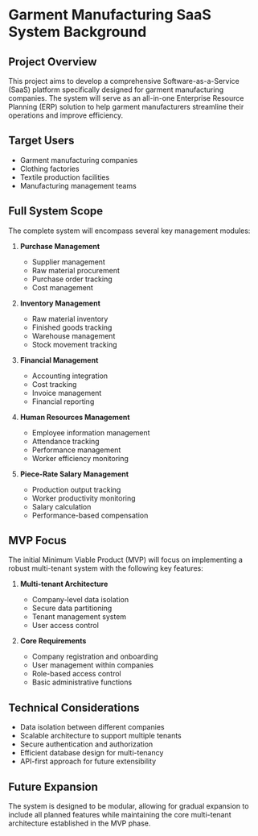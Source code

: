 # Garment Manufacturing SaaS System Background

## Project Overview
This project aims to develop a comprehensive Software-as-a-Service (SaaS) platform specifically designed for garment manufacturing companies. The system will serve as an all-in-one Enterprise Resource Planning (ERP) solution to help garment manufacturers streamline their operations and improve efficiency.

## Target Users
- Garment manufacturing companies
- Clothing factories
- Textile production facilities
- Manufacturing management teams

## Full System Scope
The complete system will encompass several key management modules:

1. **Purchase Management**
   - Supplier management
   - Raw material procurement
   - Purchase order tracking
   - Cost management

2. **Inventory Management**
   - Raw material inventory
   - Finished goods tracking
   - Warehouse management
   - Stock movement tracking

3. **Financial Management**
   - Accounting integration
   - Cost tracking
   - Invoice management
   - Financial reporting

4. **Human Resources Management**
   - Employee information management
   - Attendance tracking
   - Performance management
   - Worker efficiency monitoring

5. **Piece-Rate Salary Management**
   - Production output tracking
   - Worker productivity monitoring
   - Salary calculation
   - Performance-based compensation

## MVP Focus
The initial Minimum Viable Product (MVP) will focus on implementing a robust multi-tenant system with the following key features:

1. **Multi-tenant Architecture**
   - Company-level data isolation
   - Secure data partitioning
   - Tenant management system
   - User access control

2. **Core Requirements**
   - Company registration and onboarding
   - User management within companies
   - Role-based access control
   - Basic administrative functions

## Technical Considerations
- Data isolation between different companies
- Scalable architecture to support multiple tenants
- Secure authentication and authorization
- Efficient database design for multi-tenancy
- API-first approach for future extensibility

## Future Expansion
The system is designed to be modular, allowing for gradual expansion to include all planned features while maintaining the core multi-tenant architecture established in the MVP phase. 